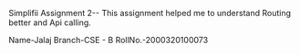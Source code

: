Simplifii Assignment 2--
This assignment helped me to understand Routing better and Api calling.


Name-Jalaj
Branch-CSE - B
RollNo.-2000320100073